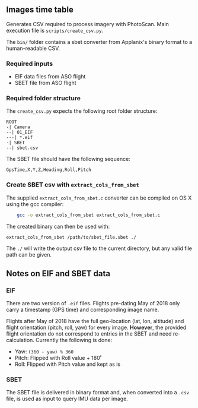 ## Images time table

Generates CSV required to process imagery with PhotoScan. Main execution file
is `scripts/create_csv.py`.

The `bin/` folder contains a sbet converter from Applanix's binary format to a human-readable CSV.

### Required inputs

* EIF data files from ASO flight
* SBET file from ASO flight

### Required folder structure

The `create_csv.py` expects the following root folder structure:
```
ROOT
-| Camera
--| 01_EIF
---| *.eif
-| SBET
--| sbet.csv
```

The SBET file should have the following sequence:
```
GpsTime,X,Y,Z,Heading,Roll,Pitch
```

### Create SBET csv with `extract_cols_from_sbet`

The supplied `extract_cols_from_sbet.c` converter can be compiled on OS X using
the gcc compiler:
```bash
    gcc -o extract_cols_from_sbet extract_cols_from_sbet.c
```

The created binary can then be used with:
```bash
extract_cols_from_sbet /path/to/sbet_file.sbet ./
```

The `./` will write the output csv file to the current directory, but any valid
file path can be given.

## Notes on EIF and SBET data

### EIF

There are two version of `.eif` files. Flights pre-dating May of 2018 only carry
a timestamp (GPS time) and corresponding image name.

Flights after May of 2018 have the full geo-location (lat, lon, altitude) and
flight orientation (pitch, roll, yaw) for every image. **However**, the provided
flight orientation do not correspond to entries in the SBET and need re-calculation.
Currently the following is done:
* Yaw: `(360 - yaw) % 360`
* Pitch: Flipped with Roll value + 180˚
* Roll: Flipped with Pitch value and kept as is

### SBET

The SBET file is delivered in binary format and, when converted into a `.csv` file, 
is used as input to query IMU data per image.
